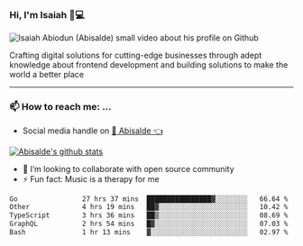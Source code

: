 ### Hi, I'm Isaiah 🌻💻

<img src="https://res.cloudinary.com/abisalde/image/upload/c_scale,h_311,w_816/v1616039512/Abisalde_github.gif" alt="Isaiah Abiodun (Abisalde) small video about his profile on Github">

Crafting digital solutions for cutting-edge businesses through adept knowledge about frontend development and building solutions to make the world a better place
<hr>

### 📫 How to reach me: ...
- Social media handle on <a href="https://twitter.com/abisalde">🔔  Abisalde   👈</a>


[![Abisalde's github stats](https://github-readme-stats.vercel.app/api?username=abisalde)](https://github.com/abisalde/github-readme-stats)

- 👯 I’m looking to collaborate with open source community
- ⚡ Fun fact: Music is a therapy for me


<!--
**abisalde/Abisalde** is a ✨ _special_ ✨ repository because its `README.md` (this file) appears on your GitHub profile.

Here are some ideas to get you started:


- 👯 I’m looking to collaborate with open source community
- 🤔 I’m looking for help with ...
- 💬 Ask me about ...
- 📫 How to reach me: ...
- 😄 Pronouns: ...
- ⚡ Fun fact: ...
-->

<!--START_SECTION:waka-->

```txt
Go                27 hrs 37 mins  ████████████████▓░░░░░░░░   66.64 %
Other             4 hrs 19 mins   ██▓░░░░░░░░░░░░░░░░░░░░░░   10.42 %
TypeScript        3 hrs 36 mins   ██▒░░░░░░░░░░░░░░░░░░░░░░   08.69 %
GraphQL           2 hrs 54 mins   █▓░░░░░░░░░░░░░░░░░░░░░░░   07.03 %
Bash              1 hr 13 mins    ▓░░░░░░░░░░░░░░░░░░░░░░░░   02.97 %
```

<!--END_SECTION:waka-->

